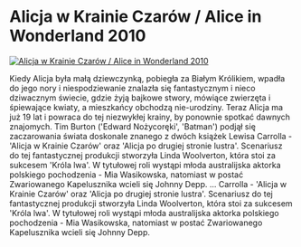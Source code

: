 Alicja w Krainie Czarów / Alice in Wonderland 2010 
=============
[![Alicja w Krainie Czarów / Alice in Wonderland 2010 ](http://vidos.pl/images/player.gif)](http://vidos.pl/alicja-w-krainie-czarow-alice-in-wonderland-2010)

 Kiedy Alicja była małą dziewczynką, pobiegła za Białym Królikiem, wpadła do jego nory i niespodziewanie znalazła się fantastycznym i nieco dziwacznym świecie, gdzie żyją bajkowe stwory, mówiące zwierzęta i śpiewające kwiaty, a mieszkańcy obchodzą nie-urodziny. Teraz Alicja ma już 19 lat i powraca do tej niezwykłej krainy, by ponownie spotkać dawnych znajomych. Tim Burton ('Edward Nożycoręki', 'Batman') podjął się zaczarowania świata doskonale znanego z dwóch książek Lewisa Carrolla - 'Alicja w Krainie Czarów' oraz 'Alicja po drugiej stronie lustra'. Scenariusz do tej fantastycznej produkcji stworzyła Linda Woolverton, która stoi za sukcesem 'Króla lwa'. W tytułowej roli wystąpi młoda australijska aktorka polskiego pochodzenia - Mia Wasikowska, natomiast w postać Zwariowanego Kapelusznika wcieli się Johnny Depp.  ... Carrolla - 'Alicja w Krainie Czarów' oraz 'Alicja po drugiej stronie lustra'. Scenariusz do tej fantastycznej produkcji stworzyła Linda Woolverton, która stoi za sukcesem 'Króla lwa'. W tytułowej roli wystąpi młoda australijska aktorka polskiego pochodzenia - Mia Wasikowska, natomiast w postać Zwariowanego Kapelusznika wcieli się Johnny Depp.
